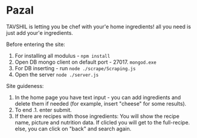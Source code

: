 # Pazal

TAVSHIL is letting you be chef with your'e home ingredients! 
all you need is just add your'e ingredients.



Before entering the site:

1. For installing all modulus - `npm install`
2. Open DB mongo client on default port - 27017. `mongod.exe`
3. For DB inserting - run `node ./scrape/Scraping.js`  
4. Open the server `node ./server.js`

Site guideness:

1. In the home page you have text input - you can add ingredients and delete them if needed (for example, insert "cheese" for some results).
2. To end .1. enter submit.
3. If there are recipes with those ingredients: You will show the recipe name, picture and nutrition data. If clicled you will get to the full-recipe.  
   else, you can click on "back" and search again.

